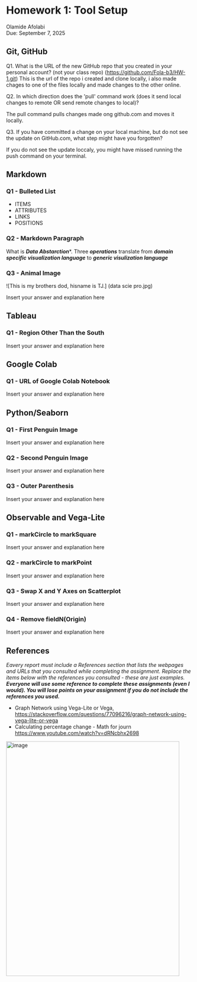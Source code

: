 # Homework 1: Tool Setup

Olamide Afolabi  
Due: September 7, 2025

## Git, GitHub

Q1. What is the URL of the new GitHub repo that you created in your personal account? (not your class repo)
(https://github.com/Fola-b3/HW-1.git) This is the url of the repo i created and clone locally, i also made chages to one of the files locally and made changes to the other online.


Q2. In which direction does the 'pull' command work (does it send local changes to remote OR send remote changes to local)?

The pull command pulls changes made ong github.com and moves it locally.

Q3. If you have committed a change on your local machine, but do not see the update on GitHub.com, what step might have you forgotten?

If you do not see the update loccaly, you might have missed running the push command on your terminal.

## Markdown

### Q1 - Bulleted List

- ITEMS
- ATTRIBUTES
- LINKS
- POSITIONS
  
### Q2 - Markdown Paragraph

What is ***Data Abstarction****. Three ___operations___ translate from __*domain specific visualization language*__ to **_generic visulization language_**

### Q3 - Animal Image
![This is my brothers dod, hisname is TJ.] (data scie pro.jpg)

Insert your answer and explanation here

## Tableau

### Q1 - Region Other Than the South

Insert your answer and explanation here

## Google Colab

### Q1 - URL of Google Colab Notebook

Insert your answer and explanation here

## Python/Seaborn

### Q1 - First Penguin Image

Insert your answer and explanation here

### Q2 - Second Penguin Image

Insert your answer and explanation here

### Q3 - Outer Parenthesis

Insert your answer and explanation here

## Observable and Vega-Lite

### Q1 - markCircle to markSquare

Insert your answer and explanation here

### Q2 - markCircle to markPoint

Insert your answer and explanation here

### Q3 - Swap X and Y Axes on Scatterplot

Insert your answer and explanation here

### Q4 - Remove fieldN(Origin)

Insert your answer and explanation here

## References

*Eavery report must include a References section that lists the webpages and URLs that you consulted while completing the assignment. Replace the items below with the references you consulted - these are just examples.* ***Everyone will use some reference to complete these assignments (even I would). You will lose points on your assignment if you do not include the references you used.***

* Graph Network using Vega-Lite or Vega, <https://stackoverflow.com/questions/77096216/graph-network-using-vega-lite-or-vega>
* Calculating percentage change - Math for journ
https://www.youtube.com/watch?v=dRNcbhx2698
<img width="468" height="634" alt="image" src="https://github.com/user-attachments/assets/d267cded-8455-478b-a998-5d7bd61f354b" />
